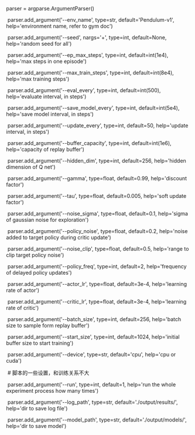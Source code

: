 parser = argparse.ArgumentParser()

​    parser.add_argument('--env_name', type=str, default='Pendulum-v1', help='environment name, refer to gym doc')

​    parser.add_argument('--seed', nargs='+', type=int, default=None, help='random seed for all')

​    parser.add_argument('--ep_max_steps', type=int, default=int(1e4), help='max steps in one episode')

​    parser.add_argument('--max_train_steps', type=int, default=int(8e4), help='max training steps')

​    parser.add_argument('--eval_every', type=int, default=int(500), help='evaluate interval, in steps')

​    parser.add_argument('--save_model_every', type=int, default=int(5e4), help='save model interval, in steps')

​    parser.add_argument('--update_every', type=int, default=50, help='update interval, in steps')

​    parser.add_argument('--buffer_capacity', type=int, default=int(1e6), help='capacity of replay buffer')

​    parser.add_argument('--hidden_dim', type=int, default=256, help='hidden dimension of Q net')

​    parser.add_argument('--gamma', type=float, default=0.99, help='discount factor')

​    parser.add_argument('--tau', type=float, default=0.005, help='soft update factor')

​    parser.add_argument('--noise_sigma', type=float, default=0.1, help='sigma of gaussian noise for exploration')

​    parser.add_argument('--policy_noise', type=float, default=0.2, help='noise added to target policy during critic update')

​    parser.add_argument('--noise_clip', type=float, default=0.5, help='range to clip target policy noise')

​    parser.add_argument('--policy_freq', type=int, default=2, help='frequency of delayed policy updates')

​    parser.add_argument('--actor_lr', type=float, default=3e-4, help='learning rate of actor')

​    parser.add_argument('--critic_lr', type=float, default=3e-4, help='learning rate of critic')

​    parser.add_argument('--batch_size', type=int, default=256, help='batch size to sample form replay buffer')

​    parser.add_argument('--start_size', type=int, default=1024, help='initial buffer size to start training')

​    parser.add_argument('--device', type=str, default='cpu', help='cpu or cuda')

​    \# 脚本的一些设置，和训练关系不大

​    parser.add_argument('--run', type=int, default=1, help='run the whole experiment process how many times')

​    parser.add_argument('--log_path', type=str, default='./output/results/', help='dir to save log file')

​    parser.add_argument('--model_path', type=str, default='./output/models/', help='dir to save model')